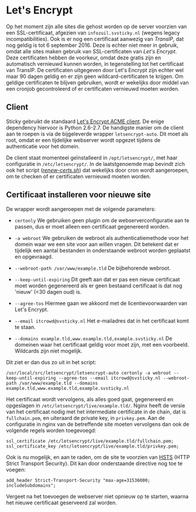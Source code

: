 # Let's Encrypt

Op het moment zijn alle sites die gehost worden op de server voorzien van een SSL-certificaat, afgezien van `infozuil.svsticky.nl` (wegens legacy incompatibilities). Ook is er nog een certificaat aanwezig van *TransIP*, dat nog geldig is tot 6 september 2016. Deze is echter niet meer in gebruik, omdat alle sites maken gebruik van SSL-certificaten van *Let's Encrypt*. Deze certificaten hebben de voorkeur, omdat deze gratis zijn en automatisch vernieuwd kunnen worden, in tegenstelling tot het certificaat van TransIP. De certificaten uitgegeven door Let's Encrypt zijn echter wel maar 90 dagen geldig en er zijn geen wildcard-certificaten te krijgen. Om geldige certificaten te blijven gebruiken, wordt er wekelijks door middel van een cronjob gecontroleerd of er certificaten vernieuwd moeten worden.

## Client

Sticky gebruikt de standaard [Let's Encrypt ACME client](https://github.com/letsencrypt/letsencrypt). De enige dependency hiervoor is Python 2.6-2.7. De handigste manier om de client aan te roepen is via de bijgeleverde wrapper `letsencrypt-auto`. Dit moet als root, omdat er een tijdelijke webserver wordt opgezet tijdens de authenticatie voor het domein.

De client staat momenteel geïnstalleerd in `/opt/letsencrypt/`, met haar configuratie in `/etc/letsencrypt/`. In de laatstgenoemde map bevindt zich ook het script (*[renew-certs.sh](../conf/renew-certs.md)*) dat wekelijks door cron wordt aangeroepen, om te checken of er certificaten vernieuwd moeten worden.

## Certificaat installeren voor nieuwe site

De wrapper wordt aangeroepen met de volgende parameters:

* `certonly` We gebruiken geen plugin om de webserverconfiguratie aan te passen, dus er moet alleen een certificaat gegenereerd worden.
* `-a webroot` We gebruiken de webroot als authenticatiemethode voor het domein waar we een site voor aan willen vragen. Dit betekent dat er tijdelijk een aantal bestanden in onderstaande webroot worden geplaatst en opgevraagd.
* `--webroot-path /var/www/example.tld` De bijbehorende webroot.
* `--keep-until-expiring` Dit geeft aan dat er pas een nieuw certificaat moet worden gegenereerd als er geen bestaand certificaat is dat nog 'nieuw' (<30 dagen oud) is.
* `--agree-tos` Hiermee gaan we akkoord met de licentievoorwaarden van Let's Encrypt.
* `--email itcrowd@svsticky.nl` Het e-mailadres dat in het certificaat komt te staan.

* `--domains example.tld,www.example.tld,example.svsticky.nl` De domeinen waar het certificaat geldig voor moet zijn, met een voorbeeld. Wildcards zijn niet mogelijk.

Dit ziet er dan dus zo uit in het script:

`/usr/local/src/letsencrypt/letsencrypt-auto certonly -a webroot --keep-until-expiring --agree-tos --email itcrowd@svsticky.nl --webroot-path /var/www/example.tld --domains example.tld,www.example.tld,example.svsticky.nl`

Het certificaat wordt vervolgens, als alles goed gaat, gegenereerd en opgeslagen in `/etc/letsencrypt/live/example.tld/`. Nginx heeft de versie van het certificaat nodig met het intermediate certificate in de chain, dat is `fullchain.pem`, en uiteraard de private key, in `privkey.pem`. Aan de configuratie in nginx van de betreffende site moeten vervolgens dan ook de volgende regels worden toegevoegd:

	ssl_certificate /etc/letsencrypt/live/example.tld/fullchain.pem;
	ssl_certificate_key /etc/letsencrypt/live/example.tld/privkey.pem;

Ook is nu mogelijk, en aan te raden, om de site te voorzien van [HSTS](https://en.wikipedia.org/wiki/HTTP_Strict_Transport_Security) (HTTP Strict Transport Security). Dit kan door onderstaande directive nog toe te voegen:

	add_header Strict-Transport-Security "max-age=31536000; includeSubdomains";

Vergeet na het toevoegen de webserver niet opnieuw op te starten, waarna het nieuwe certificaat geserveerd zal worden.
